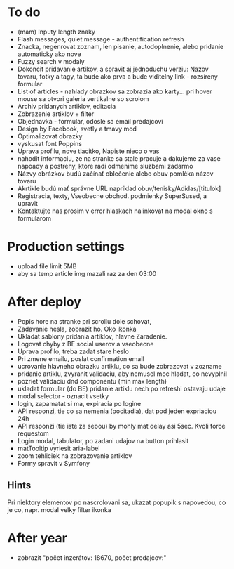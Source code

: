 # To do

- (mam) Inputy length znaky
- Flash messages, quiet message - authentification refresh
- Znacka, negenrovat zoznam, len pisanie, autodoplnenie, alebo pridanie automaticky ako nove
- Fuzzy search v modaly
- Dokoncit pridavanie artikov, a spravit aj jednoduchu verziu: Nazov tovaru, fotky a tagy, ta bude ako prva a bude viditelny link - rozsireny formular
- List of articles - nahlady obrazkov sa zobrazia ako karty... pri hover mouse sa otvori galeria vertikalne so scrolom
- Archiv pridanych artiklov, editacia
- Zobrazenie artiklov + filter
- Objednavka - formular, odosle sa email predajcovi
- Design by Facebook, svetly a tmavy mod
- Optimalizovat obrazky
- vyskusat font Poppins
- Uprava profilu, nove tlacitko, Napiste nieco o vas
- nahodit informaciu, ze na stranke sa stale pracuje a dakujeme za vase napoady a postrehy, ktore radi odmenime sluzbami zadarmo
- Názvy obrázkov budú začínať oblečenie alebo obuv pomlčka názov tovaru
- Akrtikle budú mať správne URL napríklad obuv/tenisky/Adidas/\[titulok\]
- Registracia, texty, Vseobecne obchod. podmienky SuperSused, a upravit
- Kontaktujte nas prosim v error hlaskach nalinkovat na modal okno s formularom

# Production settings

- upload file limit 5MB
- aby sa temp article img mazali raz za den 03:00

# After deploy

- Popis hore na stranke pri scrollu dole schovat,
- Zadavanie hesla, zobrazit ho. Oko ikonka
- Ukladat sablony pridania artiklov, hlavne Zaradenie.
- Logovat chyby z BE social userov a vseobecne
- Uprava profilo, treba zadat stare heslo
- Pri zmene emailu, poslat confirmation email
- ucrovanie hlavneho obrazku artiklu, co sa bude zobrazovat v zozname
- pridanie artiklu, zvyranit validaciu, aby nemusel moc hladat, co nevyplnil
- pozriet validaciu dnd componentu (min max length)
- ukladat formular (do BE) pridanie artiklu nech po refreshi ostavaju udaje
- modal selector - oznacit vsetky
- login, zapamatat si ma, expiracia po logine
- API responzi, tie co sa nemenia (pocitadla), dat pod jeden expriaciou 24h
- API responzi (tie iste za sebou) by mohly mat delay asi 5sec. Kvoli force requestom
- Login modal, tabulator, po zadani udajov na button prihlasit
- matTooltip vyriesit aria-label
- zoom tehliciek na zobrazovanie artiklov
- Formy spravit v Symfony

## Hints

Pri niektory elementov po nascrolovani sa, ukazat popupik s napovedou, co je co, napr. modal velky filter ikonka

# After year

- zobrazit "počet inzerátov: 18670, počet predajcov:"
